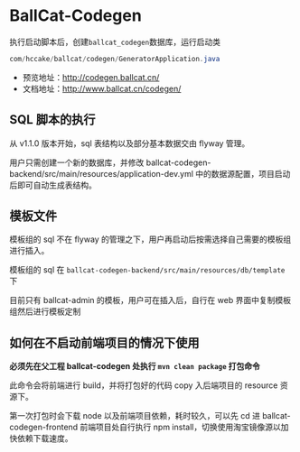 # BallCat-Codegen

执行启动脚本后，创建`ballcat_codegen`数据库，运行启动类

```java
com/hccake/ballcat/codegen/GeneratorApplication.java
```

- 预览地址：http://codegen.ballcat.cn/
- 文档地址：http://www.ballcat.cn/codegen/

## SQL 脚本的执行

从 v1.1.0 版本开始，sql 表结构以及部分基本数据交由 flyway 管理。

用户只需创建一个新的数据库，并修改 ballcat-codegen-backend/src/main/resources/application-dev.yml 中的数据源配置，项目启动后即可自动生成表结构。

## 模板文件

模板组的 sql 不在 flyway 的管理之下，用户再启动后按需选择自己需要的模板组进行插入。

模板组的 sql 在 `ballcat-codegen-backend/src/main/resources/db/template` 下

目前只有 ballcat-admin 的模板，用户可在插入后，自行在 web 界面中复制模板组然后进行模板定制

## 如何在不启动前端项目的情况下使用

**必须先在父工程 ballcat-codegen 处执行 `mvn clean package` 打包命令**  

此命令会将前端进行 build，并将打包好的代码 copy 入后端项目的 resource 资源下。

第一次打包时会下载 node 以及前端项目依赖，耗时较久，可以先 cd 进 ballcat-codegen-frontend 前端项目处自行执行 npm install，切换使用淘宝镜像源以加快依赖下载速度。




